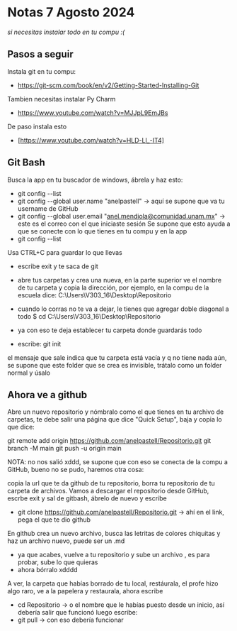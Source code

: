 # Notas 7 Agosto 2024
*si necesitas instalar todo en tu compu :(*
## Pasos a seguir
Instala git en tu compu:
- https://git-scm.com/book/en/v2/Getting-Started-Installing-Git

Tambien necesitas instalar Py Charm
- https://www.youtube.com/watch?v=MJJpL9EmJBs

De paso instala esto
-  [https://www.youtube.com/watch?v=HLD-Ll_-IT4]

## Git Bash
Busca la app en tu buscador de windows, ábrela y haz esto:
- git config --list
- git config --global user.name "anelpastell"  -> aquí se supone que va tu username de GitHub
- git config --global user.email "anel.mendiola@comunidad.unam.mx"  -> este es el correo con el que iniciaste sesión
  Se supone que esto ayuda a que se conecte con lo que tienes en tu compu y en la app
- git config --list

Usa CTRL+C para guardar lo que llevas
- escribe exit y te saca de git
- abre tus carpetas y crea una nueva, en la parte superior ve el nombre de tu carpeta y copia la dirección, por ejemplo, en la compu de la escuela dice: C:\Users\V303_16\Desktop\Repositorio
- cuando lo corras no te va a dejar, le tienes que agregar doble diagonal a todo
    $ cd C:\\Users\\V303_16\\Desktop\\Repositorio
- ya con eso te deja establecer tu carpeta donde guardarás todo

- escribe: git init

el  mensaje que sale indica que tu carpeta está vacía y q no tiene nada aún, se supone que este folder que se crea es invisible, trátalo como un folder normal y úsalo

## Ahora ve a github
Abre un nuevo repositorio y nómbralo como el que tienes en tu archivo de carpetas, te debe salir una página que dice "Quick Setup", baja y copia lo que dice:
  
git remote add origin https://github.com/anelpastell/Repositorio.git
git branch -M main
git push -u origin main

NOTA: no nos salió xddd, se supone que con eso se conecta de la compu a GitHub, bueno no se pudo, haremos otra cosa:

copia la url que te da github de tu repositorio, borra tu repositorio de tu carpeta de archivos. Vamos a descargar el repositorio desde GitHub, escrbe exit y sal de gitbash, ábrelo de nuevo y escribe

  - git clone https://github.com/anelpastell/Repositorio.git -> ahí en el link, pega el que te dio github

En github crea un nuevo archivo, busca las letritas de colores chiquitas y haz un archivo nuevo, puede ser un .md
- ya que acabes, vuelve a tu repositorio y sube un archivo , es para probar, sube lo que quieras
- ahora bórralo xdddd

A ver, la carpeta que habías borrado de tu local, restáurala, el profe hizo algo raro, ve a la papelera y restaurala, ahora escribe

- cd Repositorio -> o el nombre que le habías puesto desde un inicio, así debería salir que funcionó
luego escribe:
- git pull -> con eso debería funcionar

